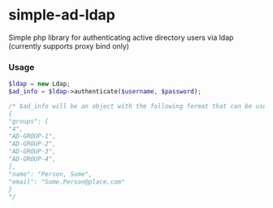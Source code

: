 # simple-ad-ldap
Simple php library for authenticating active directory users via ldap (currently supports proxy bind only)

### Usage
```php
$ldap = new Ldap;
$ad_info = $ldap->authenticate($username, $password);

/* $ad_info will be an object with the following format that can be used to authenticate the user however one wishes
{
"groups": [
"4",
"AD-GROUP-1",
"AD-GROUP-2",
"AD-GROUP-3",
"AD-GROUP-4",
],
"name": "Person, Some",
"email": "Some.Person@place.com"
}
*/
